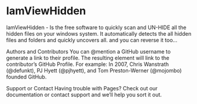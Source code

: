 # IamViewHidden
IamViewHidden - Is the free software to quickly scan and UN-HIDE all the hidden files on your windows system. It automatically detects the all hidden files and folders and quickly uncovers all. and you can reverse it too...



 Authors and Contributors
You can @mention a GitHub username to generate a link to their profile. The resulting <a> element will link to the contributor’s GitHub Profile. For example: In 2007, Chris Wanstrath (@defunkt), PJ Hyett (@pjhyett), and Tom Preston-Werner (@mojombo) founded GitHub.

 Support or Contact
Having trouble with Pages? Check out our documentation or contact support and we’ll help you sort it out.
